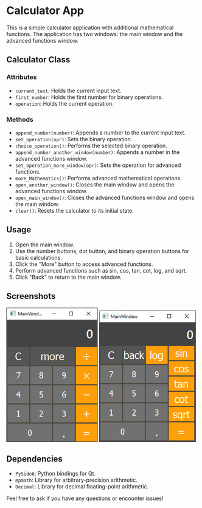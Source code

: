 # Calculator App

This is a simple calculator application with additional mathematical functions. The application has two windows: the main window and the advanced functions window.

## Calculator Class

### Attributes

- `current_text`: Holds the current input text.
- `first_number`: Holds the first number for binary operations.
- `operation`: Holds the current operation.

### Methods

- `append_number(number)`: Appends a number to the current input text.
- `set_operation(opr)`: Sets the binary operation.
- `choice_operation()`: Performs the selected binary operation.
- `append_number_another_window(number)`: Appends a number in the advanced functions window.
- `set_operation_more_window(opr)`: Sets the operation for advanced functions.
- `more_Mathematics()`: Performs advanced mathematical operations.
- `open_another_window()`: Closes the main window and opens the advanced functions window.
- `open_main_window()`: Closes the advanced functions window and opens the main window.
- `clear()`: Resets the calculator to its initial state.

## Usage

1. Open the main window.
2. Use the number buttons, dot button, and binary operation buttons for basic calculations.
3. Click the "More" button to access advanced functions.
4. Perform advanced functions such as sin, cos, tan, cot, log, and sqrt.
5. Click "Back" to return to the main window.

## Screenshots

![Basic calculator](src/basic_calculator.jpg)
![advanced calculator](src/advanced_calculator.jpg)

## Dependencies

- `PySide6`: Python bindings for Qt.
- `mpmath`: Library for arbitrary-precision arithmetic.
- `Decimal`: Library for decimal floating-point arithmetic.

Feel free to ask if you have any questions or encounter issues!
